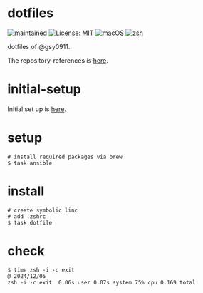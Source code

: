 # dotfiles

[![maintained](https://img.shields.io/maintenance/yes/2024?label=maintained)](https://github.com/gsy0911/dotfiles/commits/main)
[![License: MIT](https://img.shields.io/badge/License-MIT-yellow.svg)](https://opensource.org/licenses/MIT)
[![macOS](https://img.shields.io/badge/macOS_Sonoma-14.4-green.svg)]()
[![zsh](https://img.shields.io/badge/shell-zsh-green.svg)]()


dotfiles of @gsy0911.

The repository-references is [here](./REFERENCES.md).

# initial-setup

Initial set up is [here](./INITIAL_SETTING.md).

# setup

```shell
# install required packages via brew
$ task ansible
```

# install

```shell
# create symbolic linc
# add .zshrc
$ task dotfile
```

# check

```shell
$ time zsh -i -c exit
@ 2024/12/05
zsh -i -c exit  0.06s user 0.07s system 75% cpu 0.169 total
```

